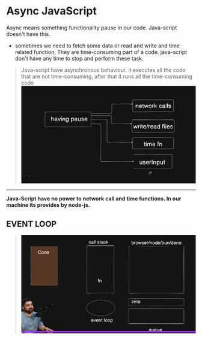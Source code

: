 # Async JavaScript

Async means something functionality pause in our code. Java-script doesn't have this.

* sometimes we need to fetch some data or read and write and time related function, They are time-consuming part of a
  code. java-script don't have any time to stop and perform these task.

> Java-script have asynchronous behaviour. it executes all the code that are not time-consuming, after that it runs all
> the time-consuming code
> ![img.png](img.png)

---------------

**Java-Script have no power to network call and time functions. In our machine its provides by node-js.**

## EVENT LOOP

> ![img_1.png](img_1.png)